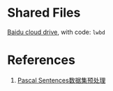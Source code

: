 # Shared Files

[Baidu cloud drive](https://pan.baidu.com/s/1QfyhxPLjPfQS5JdHWh4HTQ), with code: `lwbd`

# References

1. [Pascal Sentences数据集预处理](https://blog.csdn.net/HackerTom/article/details/121525787)